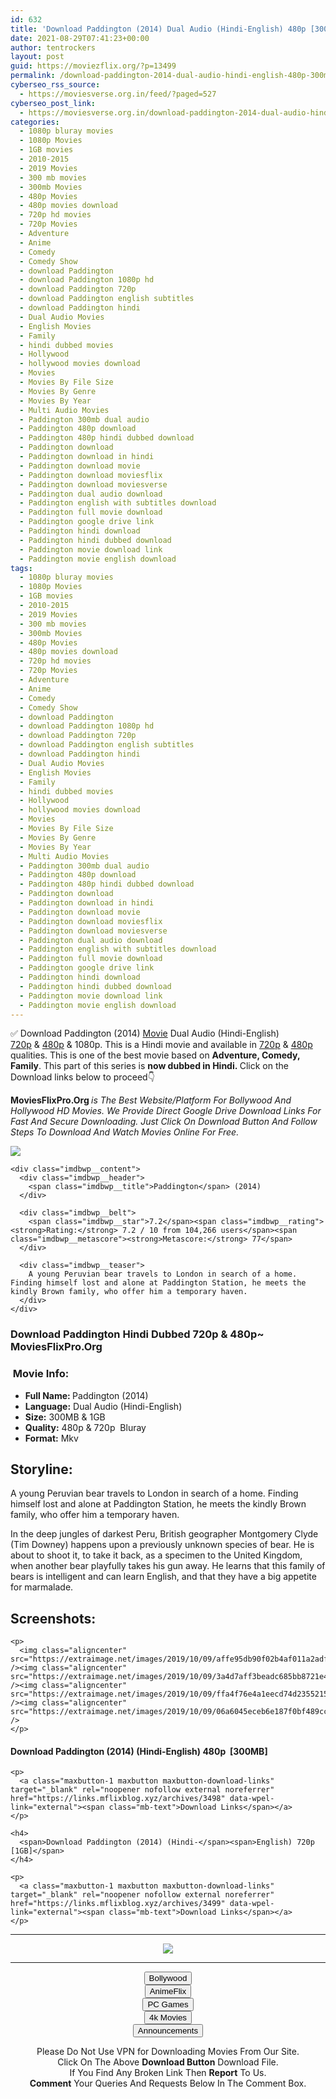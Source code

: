 ```yaml
---
id: 632
title: 'Download Paddington (2014) Dual Audio (Hindi-English) 480p [300MB] || 720p [1GB]'
date: 2021-08-29T07:41:23+00:00
author: tentrockers
layout: post
guid: https://moviezflix.org/?p=13499
permalink: /download-paddington-2014-dual-audio-hindi-english-480p-300mb-720p-1gb/
cyberseo_rss_source:
  - https://moviesverse.org.in/feed/?paged=527
cyberseo_post_link:
  - https://moviesverse.org.in/download-paddington-2014-dual-audio-hindi-480p-720p/
categories:
  - 1080p bluray movies
  - 1080p Movies
  - 1GB movies
  - 2010-2015
  - 2019 Movies
  - 300 mb movies
  - 300mb Movies
  - 480p Movies
  - 480p movies download
  - 720p hd movies
  - 720p Movies
  - Adventure
  - Anime
  - Comedy
  - Comedy Show
  - download Paddington
  - download Paddington 1080p hd
  - download Paddington 720p
  - download Paddington english subtitles
  - download Paddington hindi
  - Dual Audio Movies
  - English Movies
  - Family
  - hindi dubbed movies
  - Hollywood
  - hollywood movies download
  - Movies
  - Movies By File Size
  - Movies By Genre
  - Movies By Year
  - Multi Audio Movies
  - Paddington 300mb dual audio
  - Paddington 480p download
  - Paddington 480p hindi dubbed download
  - Paddington download
  - Paddington download in hindi
  - Paddington download movie
  - Paddington download moviesflix
  - Paddington download moviesverse
  - Paddington dual audio download
  - Paddington english with subtitles download
  - Paddington full movie download
  - Paddington google drive link
  - Paddington hindi download
  - Paddington hindi dubbed download
  - Paddington movie download link
  - Paddington movie english download
tags:
  - 1080p bluray movies
  - 1080p Movies
  - 1GB movies
  - 2010-2015
  - 2019 Movies
  - 300 mb movies
  - 300mb Movies
  - 480p Movies
  - 480p movies download
  - 720p hd movies
  - 720p Movies
  - Adventure
  - Anime
  - Comedy
  - Comedy Show
  - download Paddington
  - download Paddington 1080p hd
  - download Paddington 720p
  - download Paddington english subtitles
  - download Paddington hindi
  - Dual Audio Movies
  - English Movies
  - Family
  - hindi dubbed movies
  - Hollywood
  - hollywood movies download
  - Movies
  - Movies By File Size
  - Movies By Genre
  - Movies By Year
  - Multi Audio Movies
  - Paddington 300mb dual audio
  - Paddington 480p download
  - Paddington 480p hindi dubbed download
  - Paddington download
  - Paddington download in hindi
  - Paddington download movie
  - Paddington download moviesflix
  - Paddington download moviesverse
  - Paddington dual audio download
  - Paddington english with subtitles download
  - Paddington full movie download
  - Paddington google drive link
  - Paddington hindi download
  - Paddington hindi dubbed download
  - Paddington movie download link
  - Paddington movie english download
---
```

<div class="thecontent clearfix">
  <p>
    ✅ Download Paddington (2014) <a href="https://moviesverse.org.in/category/movies/" data-wpel-link="internal">Movie</a> Dual Audio (Hindi-English) <a href="https://moviesverse.org.in/720p-movies/" data-wpel-link="internal">720p</a>&nbsp;&&nbsp;<a href="https://moviesverse.org.in/480p-movies/" data-wpel-link="internal">480p</a> & 1080p. This is a Hindi movie and available in <a href="https://moviesverse.org.in/720p-movies/" data-wpel-link="internal">720p</a>&nbsp;&&nbsp;<a href="https://moviesverse.org.in/480p-movies/" data-wpel-link="internal">480p</a> qualities. This is one of the best movie based on <strong>Adventure, Comedy, Family</strong>. This part of this series is <strong>now dubbed in <span>Hindi.&nbsp;</span></strong><span>Click on the Download links below to proceed👇</span>
  </p>
  
  <p>
    <strong><span>MoviesFlixPro.Org&nbsp;</span></strong><em>is The Best Website/Platform For Bollywood And Hollywood HD Movies. We Provide Direct Google Drive Download Links For Fast And Secure Downloading. Just Click On Download Button And Follow Steps To&nbsp;Download And Watch Movies Online For Free.</em>
  </p>
  
  <div class="imdbwp imdbwp--movie dark">
    <div class="imdbwp__thumb">
      <a class="imdbwp__link" target="_blank" title="Paddington" href="https://www.imdb.com/title/tt1109624/" rel="nofollow external noopener noreferrer" data-wpel-link="external"><img class="imdbwp__img" src="https://m.media-amazon.com/images/M/MV5BMTAxOTMwOTkwNDZeQTJeQWpwZ15BbWU4MDEyMTI1NjMx._V1_SX300.jpg" /></a>
    </div>
    
    <div class="imdbwp__content">
      <div class="imdbwp__header">
        <span class="imdbwp__title">Paddington</span> (2014)
      </div>
      
      <div class="imdbwp__belt">
        <span class="imdbwp__star">7.2</span><span class="imdbwp__rating"><strong>Rating:</strong> 7.2 / 10 from 104,266 users</span><span class="imdbwp__metascore"><strong>Metascore:</strong> 77</span>
      </div>
      
      <div class="imdbwp__teaser">
        A young Peruvian bear travels to London in search of a home. Finding himself lost and alone at Paddington Station, he meets the kindly Brown family, who offer him a temporary haven.
      </div>
    </div>
  </div>
  
  <h3>
    <span>Download Paddington Hindi Dubbed 720p & 480p~ MoviesFlixPro.Org</span>
  </h3>
  
  <h3>
    <span>&nbsp;Movie Info:&nbsp;</span>
  </h3>
  
  <ul>
    <li>
      <strong>Full Name: </strong>Paddington (2014)
    </li>
    <li>
      <strong>Language:</strong> Dual Audio (Hindi-English)
    </li>
    <li>
      <strong>Size:</strong> 300MB & 1GB
    </li>
    <li>
      <strong>Quality:</strong> 480p & 720p&nbsp; Bluray
    </li>
    <li>
      <strong>Format:</strong>&nbsp;Mkv
    </li>
  </ul>
  
  <h2>
    <span>Storyline:</span>
  </h2>
  
  <p>
    A young Peruvian bear travels to London in search of a home. Finding himself lost and alone at Paddington Station, he meets the kindly Brown family, who offer him a temporary haven.
  </p>
  
  <div>
    In the deep jungles of darkest Peru, British geographer Montgomery Clyde (Tim Downey) happens upon a previously unknown species of bear. He is about to shoot it, to take it back, as a specimen to the United Kingdom, when another bear playfully takes his gun away. He learns that this family of bears is intelligent and can learn English, and that they have a big appetite for marmalade.
  </div>
  
  <div class="summary_text">
    <h2>
      <span>Screenshots:</span>
    </h2>
    
    <p>
      <img class="aligncenter" src="https://extraimage.net/images/2019/10/09/affe95db90f02b4af011a2adf443c341.jpg" /><img class="aligncenter" src="https://extraimage.net/images/2019/10/09/3a4d7aff3beadc685bb8721e4d774259.jpg" /><img class="aligncenter" src="https://extraimage.net/images/2019/10/09/ffa4f76e4a1eecd74d23552152d0fc6b.jpg" /><img class="aligncenter" src="https://extraimage.net/images/2019/10/09/06a6045eceb6e187f0bf489cc46091e0.jpg" />
    </p>
  </div>
  
  <div class="inline canwrap">
    <h4>
      <span>Download Paddington (2014) (Hindi-English) </span><span>480p&nbsp; [300MB]</span>
    </h4>
    
    <p>
      <a class="maxbutton-1 maxbutton maxbutton-download-links" target="_blank" rel="noopener nofollow external noreferrer" href="https://links.mflixblog.xyz/archives/3498" data-wpel-link="external"><span class="mb-text">Download Links</span></a>
    </p>
    
    <h4>
      <span>Download Paddington (2014) (Hindi-</span><span>English) 720p [1GB]</span>
    </h4>
    
    <p>
      <a class="maxbutton-1 maxbutton maxbutton-download-links" target="_blank" rel="noopener nofollow external noreferrer" href="https://links.mflixblog.xyz/archives/3499" data-wpel-link="external"><span class="mb-text">Download Links</span></a>
    </p>
  </div>
</div>

<center>
  </p> 
  
  <hr />
  
  <p>
    <a href="http://gdrivepro.xyz/join.php" data-wpel-link="external" target="_blank" rel="nofollow external noopener noreferrer"><img src="https://i.imgur.com/FhMdWdW.png" /></a>
  </p>
  
  <hr />
  
  <p>
    <a href="https://dogemovies.xyz" target="_blank" data-wpel-link="external" rel="nofollow external noopener noreferrer"><button class="button button5">Bollywood</button></a><br /> <a href="https://animeflix.in" target="_blank" data-wpel-link="external" rel="nofollow external noopener noreferrer"><button class="button button5">AnimeFlix</button></a><br /> <a href="https://gamesflix.net/" target="_blank" data-wpel-link="external" rel="nofollow external noopener noreferrer"><button class="button button5">PC Games</button></a><br /> <a href="https://uhdmovies.in" target="_blank" data-wpel-link="external" rel="nofollow external noopener noreferrer"><button class="button button5">4k Movies</button></a><br /> <a href="https://moviesverse.org.in/announcements/" target="_blank" data-wpel-link="internal" rel="noopener"><button class="button button5">Announcements</button></a>
  </p>
  
  <div class="alert alert-danger">
    Please Do Not Use VPN for Downloading Movies From Our Site.
  </div>
  
  <div class="alert alert-success">
    Click On The Above <strong>Download Button</strong> Download File.
  </div>
  
  <div class="alert alert-warning">
    If You Find Any Broken Link Then <strong>Report</strong> To Us.
  </div>
  
  <div class="alert alert-info">
    <strong>Comment</strong> Your Queries And Requests Below In The Comment Box.
  </div>
  
  <p>
    </center>
  </p>